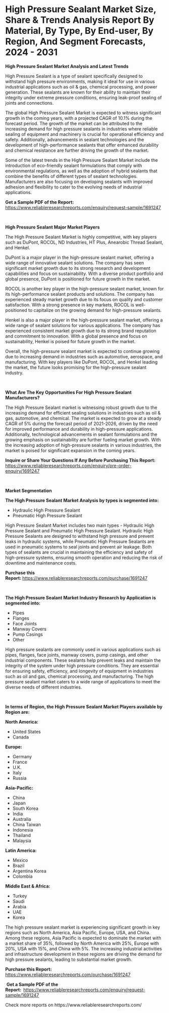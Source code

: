 <p><h1>High Pressure Sealant Market Size, Share & Trends Analysis Report By Material, By Type, By End-user, By Region, And Segment Forecasts, 2024 - 2031</h1></p><p><strong>High Pressure Sealant Market Analysis and Latest Trends</strong></p>
<p><p>High Pressure Sealant is a type of sealant specifically designed to withstand high pressure environments, making it ideal for use in various industrial applications such as oil & gas, chemical processing, and power generation. These sealants are known for their ability to maintain their integrity under extreme pressure conditions, ensuring leak-proof sealing of joints and connections.</p><p>The global High Pressure Sealant Market is expected to witness significant growth in the coming years, with a projected CAGR of 10.1% during the forecast period. The growth of the market can be attributed to the increasing demand for high pressure sealants in industries where reliable sealing of equipment and machinery is crucial for operational efficiency and safety. Additionally, advancements in sealant technologies and the development of high-performance sealants that offer enhanced durability and chemical resistance are further driving the growth of the market.</p><p>Some of the latest trends in the High Pressure Sealant Market include the introduction of eco-friendly sealant formulations that comply with environmental regulations, as well as the adoption of hybrid sealants that combine the benefits of different types of sealant technologies. Manufacturers are also focusing on developing sealants with improved adhesion and flexibility to cater to the evolving needs of industrial applications.</p></p>
<p><strong>Get a Sample PDF of the Report:&nbsp;</strong> <a href="https://www.reliableresearchreports.com/enquiry/request-sample/1691247">https://www.reliableresearchreports.com/enquiry/request-sample/1691247</a></p>
<p>&nbsp;</p>
<p><strong>High Pressure Sealant Major Market Players</strong></p>
<p><p>The High Pressure Sealant Market is highly competitive, with key players such as DuPont, ROCOL, ND Industries, HT Plus, Anearobic Thread Sealant, and Henkel. </p><p>DuPont is a major player in the high-pressure sealant market, offering a wide range of innovative sealant solutions. The company has seen significant market growth due to its strong research and development capabilities and focus on sustainability. With a diverse product portfolio and global presence, DuPont is positioned for future growth in the market.</p><p>ROCOL is another key player in the high-pressure sealant market, known for its high-performance sealant products and solutions. The company has experienced steady market growth due to its focus on quality and customer satisfaction. With a strong presence in key markets, ROCOL is well-positioned to capitalize on the growing demand for high-pressure sealants.</p><p>Henkel is also a major player in the high-pressure sealant market, offering a wide range of sealant solutions for various applications. The company has experienced consistent market growth due to its strong brand reputation and commitment to innovation. With a global presence and focus on sustainability, Henkel is poised for future growth in the market.</p><p>Overall, the high-pressure sealant market is expected to continue growing due to increasing demand in industries such as automotive, aerospace, and manufacturing. With key players like DuPont, ROCOL, and Henkel leading the market, the future looks promising for the high-pressure sealant industry.</p></p>
<p>&nbsp;</p>
<p><strong>What Are The Key Opportunities For High Pressure Sealant Manufacturers?</strong></p>
<p><p>The High Pressure Sealant market is witnessing robust growth due to the increasing demand for efficient sealing solutions in industries such as oil & gas, automotive, and chemical. The market is expected to grow at a steady CAGR of 5% during the forecast period of 2021-2026, driven by the need for improved performance and durability in high-pressure applications. Additionally, technological advancements in sealant formulations and the growing emphasis on sustainability are further fueling market growth. With the increasing adoption of high-pressure sealants in various industries, the market is poised for significant expansion in the coming years.</p></p>
<p><strong>Inquire or Share Your Questions If Any Before Purchasing This Report:</strong> <a href="https://www.reliableresearchreports.com/enquiry/pre-order-enquiry/1691247">https://www.reliableresearchreports.com/enquiry/pre-order-enquiry/1691247</a></p>
<p>&nbsp;</p>
<p><strong>Market Segmentation</strong></p>
<p><strong>The High Pressure Sealant Market Analysis by types is segmented into:</strong></p>
<p><ul><li>Hydraulic High Pressure Sealant</li><li>Pneumatic High Pressure Sealant</li></ul></p>
<p><p>High Pressure Sealant Market includes two main types - Hydraulic High Pressure Sealant and Pneumatic High Pressure Sealant. Hydraulic High Pressure Sealants are designed to withstand high pressure and prevent leaks in hydraulic systems, while Pneumatic High Pressure Sealants are used in pneumatic systems to seal joints and prevent air leakage. Both types of sealants are crucial in maintaining the efficiency and safety of high-pressure systems, ensuring smooth operation and reducing the risk of downtime and maintenance costs.</p></p>
<p><strong>Purchase this Report:&nbsp;</strong><a href="https://www.reliableresearchreports.com/purchase/1691247">https://www.reliableresearchreports.com/purchase/1691247</a></p>
<p>&nbsp;</p>
<p><strong>The High Pressure Sealant Market Industry Research by Application is segmented into:</strong></p>
<p><ul><li>Pipes</li><li>Flanges</li><li>Face Joints</li><li>Manway Covers</li><li>Pump Casings</li><li>Other</li></ul></p>
<p><p>High pressure sealants are commonly used in various applications such as pipes, flanges, face joints, manway covers, pump casings, and other industrial components. These sealants help prevent leaks and maintain the integrity of the system under high pressure conditions. They are essential for ensuring safety, efficiency, and longevity of equipment in industries such as oil and gas, chemical processing, and manufacturing. The high pressure sealant market caters to a wide range of applications to meet the diverse needs of different industries.</p></p>
<p>&nbsp;</p>
<p><strong>In terms of Region, the High Pressure Sealant Market Players available by Region are:</strong></p>
<p>
    <p> <strong> North America: </strong>
        <ul>
            <li>United States</li>
            <li>Canada</li>
        </ul>
        </p> 
    <p> <strong> Europe: </strong>
        <ul>
            <li>Germany</li>
            <li>France</li>
            <li>U.K.</li>
            <li>Italy</li>
            <li>Russia</li>
        </ul>
        </p> 
    <p> <strong> Asia-Pacific: </strong>
        <ul>
            <li>China</li>
            <li>Japan</li>
            <li>South Korea</li>
            <li>India</li>
            <li>Australia</li>
            <li>China Taiwan</li>
            <li>Indonesia</li>
            <li>Thailand</li>
            <li>Malaysia</li>
        </ul>
        </p> 
    <p> <strong> Latin America: </strong>
        <ul>
            <li>Mexico</li>
            <li>Brazil</li>
            <li>Argentina Korea</li>
            <li>Colombia</li>
        </ul>
        </p> 
    <p> <strong> Middle East & Africa: </strong>
        <ul>
            <li>Turkey</li>
            <li>Saudi</li>
            <li>Arabia</li>
            <li>UAE</li>
            <li>Korea</li>
        </ul>
    </p>
    </p>
<p><p>The high pressure sealant market is experiencing significant growth in key regions such as North America, Asia Pacific, Europe, USA, and China. Among these regions, Asia Pacific is expected to dominate the market with a market share of 35%, followed by North America with 25%, Europe with 20%, USA with 15%, and China with 5%. The increasing industrial activities and infrastructure development in these regions are driving the demand for high pressure sealants, leading to substantial market growth.</p></p>
<p><strong>Purchase this Report: </strong><a href="https://www.reliableresearchreports.com/purchase/1691247">https://www.reliableresearchreports.com/purchase/1691247</a></p>
<p>&nbsp;<strong>Get a Sample PDF of the Report:&nbsp;&nbsp;</strong><a href="https://www.reliableresearchreports.com/enquiry/request-sample/1691247">https://www.reliableresearchreports.com/enquiry/request-sample/1691247</a></p>
<p><strong></strong></p>
<p>Check more reports on https://www.reliableresearchreports.com/</p>